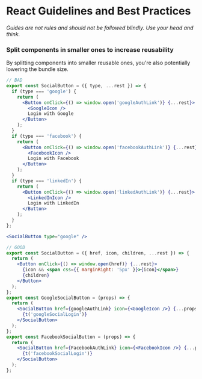 # React Guidelines and Best Practices

*Guides are not rules and should not be followed blindly. Use your head and think.*

### Split components in smaller ones to increase reusability
By splitting components into smaller reusable ones, you're also potentially lowering the bundle size.

```jsx
// BAD
export const SocialButton = ({ type, ...rest }) => {
  if (type === 'google') {
    return (
      <Button onClick={() => window.open('googleAuthLink')} {...rest}>
        <GoogleIcon />
        Login with Google
      </Button>
    );
  }
  if (type === 'facebook') {
    return (
      <Button onClick={() => window.open('facebookAuthLink')} {...rest}>
        <FacebookIcon />
        Login with Facebook
      </Button>
    );
  }
  if (type === 'linkedIn') {
    return (
      <Button onClick={() => window.open('linkedAuthLink')} {...rest}>
        <LinkedInIcon />
        Login with LinkedIn
      </Button>
    );
  }
};

<SocialButton type="google" />
```

```jsx
// GOOD
export const SocialButton = ({ href, icon, children, ...rest }) => {
  return (
    <Button onClick={() => window.open(href)} {...rest}>
      {icon && <span css={{ marginRight: '5px' }}>{icon}</span>}
      {children}
    </Button>
  );
};
export const GoogleSocialButton = (props) => {
  return (
    <SocialButton href={googleAuthLink} icon={<GoogleIcon />} {...props}>
      {t('googleSocialLogin')}
    </SocialButton>
  );
};
export const FacebookSocialButton = (props) => {
  return (
    <SocialButton href={FacebookAuthLink} icon={<FacebookIcon />} {...props}>
      {t('facebookSocialLogin')}
    </SocialButton>
  );
};
```